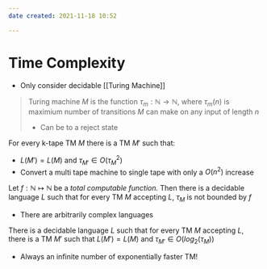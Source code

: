 ```yaml
---
date created: 2021-11-18 10:52

---
```


# Time Complexity

- Only consider decidable [[Turing Machine]]

> Turing machine $M$ is the function $\tau_m: \mathbb{N} \rightarrow \mathbb{N}$, where $\tau_m(n)$ is maximium number of transitions $M$ can make on any input of length $n$
>
> - Can be to a reject state

For every k-tape TM $M$ there is a TM $M'$ such that:

- $L(M') = L(M)$ and $\tau_{M'} \in O(\tau_M^2)$
- Convert a multi tape machine to single tape with only a $O(n^2)$ increase

Let $f: \mathbb{N} \mapsto \mathbb{N}$ be a _total computable function._ Then there is a decidable language $L$ such that for every TM $M$ accepting $L$, $\tau_M$ is not bounded by $f$

- There are arbitrarily complex languages

There is a decidable language $L$ such that for every TM $M$ accepting $L$, there is a TM $M'$ such that $L(M') = L(M)$ and $\tau_{M'} \in O(log_2(\tau_M))$

- Always an infinite number of exponentially faster TM!